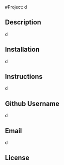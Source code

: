 #Project: d
  
  ## Description
  d

  ## Installation
  d

  ## Instructions
  d

  ## Github Username
  d

  ## Email
  d
  
  ## License
  